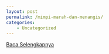 ```yaml
---
layout: post
permalink: /mimpi-marah-dan-menangis/
categories:
    - Uncategorized
---
```


[Baca Selengkapnya](/08)